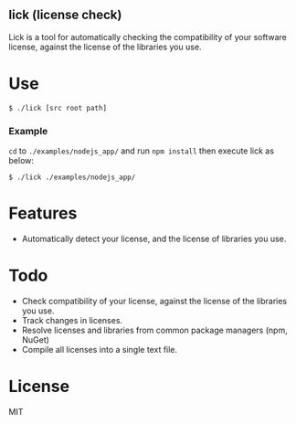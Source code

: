 lick (license check)
-----------------------------

Lick is a tool for automatically checking the compatibility of your software license, against the license of the libraries you use.

# Use

    $ ./lick [src root path]

### Example

`cd` to `./examples/nodejs_app/` and run `npm install` then execute lick as below:

    $ ./lick ./examples/nodejs_app/

# Features

* Automatically detect your license, and the license of libraries you use.

# Todo    

* Check compatibility of your license, against the license of the libraries you use.
* Track changes in licenses.
* Resolve licenses and libraries from common package managers (npm, NuGet)
* Compile all licenses into a single text file.

# License

MIT